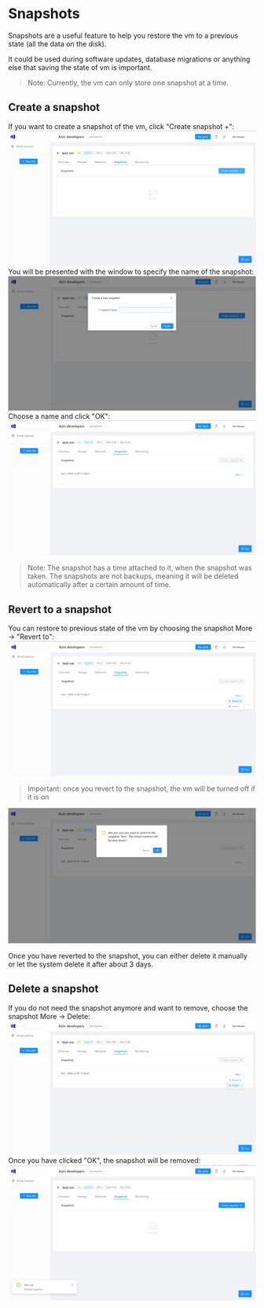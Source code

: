 # Snapshots
Snapshots are a useful feature to help you restore the vm to a previous state (all the data on the disk).

It could be used during software updates, database migrations or anything else that saving the state of vm is important.

> Note: Currently, the vm can only store one snapshot at a time.

## Create a snapshot
If you want to create a snapshot of the vm, click "Create snapshot +":
![Create](./images/snapshots/create.png)
You will be presented with the window to specify the name of the snapshot:
![Create modal](./images/snapshots/create-modal.png)
Choose a name and click "OK":
![Created](./images/snapshots/created.png)

> Note: The snapshot has a time attached to it, when the snapshot was taken. The snapshots are not backups, meaning it will be deleted automatically after a certain amount of time.

## Revert to a snapshot
You can restore to previous state of the vm by choosing the snapshot More -> "Revert to":
![Revert](./images/snapshots/revert.png)
> Important: once you revert to the snapshot, the vm will be turned off if it is on

![Revert confirm](./images/snapshots/revert-confirm.png)

Once you have reverted to the snapshot, you can either delete it manually or let the system delete it after about 3 days.

## Delete a snapshot
If you do not need the snapshot anymore and want to remove, choose the snapshot More -> Delete:
![Delete](./images/snapshots/delete.png)
Once you have clicked "OK", the snapshot will be removed:
![Deleted](./images/snapshots/deleted.png)